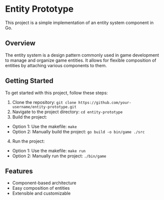 # Entity Prototype

This project is a simple implementation of an entity system component in Go.

## Overview

The entity system is a design pattern commonly used in game development to manage and organize game entities. It allows for flexible composition of entities by attaching various components to them.

## Getting Started

To get started with this project, follow these steps:

1. Clone the repository: `git clone https://github.com/your-username/entity-prototype.git`
2. Navigate to the project directory: `cd entity-prototype`
3. Build the project:
  - Option 1: Use the makefile: `make`
  - Option 2: Manually build the project: `go build -o bin/game ./src`
4. Run the project:
  - Option 1: Use the makefile: `make run`
  - Option 2: Manually run the project: `./bin/game`

## Features

- Component-based architecture
- Easy composition of entities
- Extensible and customizable
